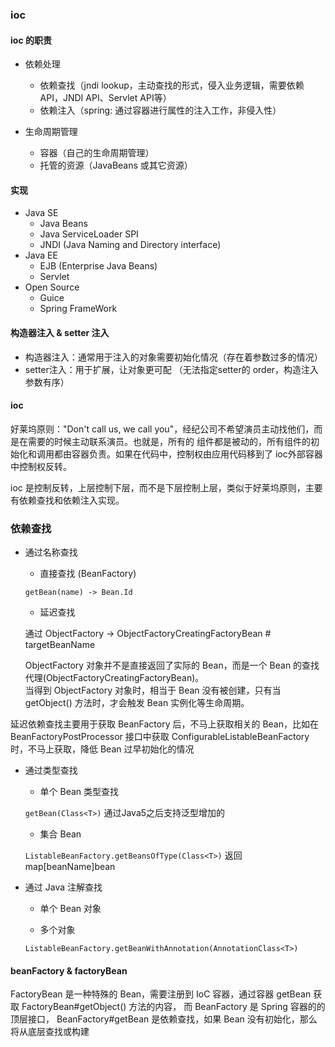 
### ioc

#### ioc 的职责

* 依赖处理
    * 依赖查找（jndi lookup，主动查找的形式，侵入业务逻辑，需要依赖API，JNDI API、Servlet API等）
    * 依赖注入（spring: 通过容器进行属性的注入工作，非侵入性）

* 生命周期管理
    * 容器（自己的生命周期管理）
    * 托管的资源（JavaBeans 或其它资源）
    
#### 实现

* Java SE   
    * Java Beans
    * Java ServiceLoader SPI
    * JNDI (Java Naming and Directory interface)
* Java EE
    * EJB (Enterprise Java Beans)
    * Servlet
* Open Source
    * Guice
    * Spring FrameWork
    
    
#### 构造器注入 & setter 注入

* 构造器注入：通常用于注入的对象需要初始化情况（存在着参数过多的情况）
* setter注入：用于扩展，让对象更可配 （无法指定setter的 order，构造注入参数有序）

#### ioc

好莱坞原则："Don't call us, we call you"，经纪公司不希望演员主动找他们，而是在需要的时候主动联系演员。也就是，所有的
组件都是被动的，所有组件的初始化和调用都由容器负责。如果在代码中，控制权由应用代码移到了 ioc外部容器中控制权反转。

ioc 是控制反转，上层控制下层，而不是下层控制上层，类似于好莱坞原则，主要有依赖查找和依赖注入实现。


### 依赖查找

* 通过名称查找

    * 直接查找 (BeanFactory)
    
    `getBean(name) -> Bean.Id`
    
    * 延迟查找
    
    通过 ObjectFactory -> ObjectFactoryCreatingFactoryBean # targetBeanName   
    
    ObjectFactory 对象并不是直接返回了实际的 Bean，而是一个 Bean 的查找代理(ObjectFactoryCreatingFactoryBean)。  
    当得到 ObjectFactory 对象时，相当于 Bean 没有被创建，只有当 getObject() 方法时，才会触发 Bean 实例化等生命周期。

延迟依赖查找主要用于获取 BeanFactory 后，不马上获取相关的 Bean，比如在 BeanFactoryPostProcessor 
接口中获取 ConfigurableListableBeanFactory 时，不马上获取，降低 Bean 过早初始化的情况
    
* 通过类型查找

    * 单个 Bean 类型查找
    
    `getBean(Class<T>)` 通过Java5之后支持泛型增加的
    
    * 集合 Bean 
    
    `ListableBeanFactory.getBeansOfType(Class<T>)` 返回 map[beanName]bean
    
* 通过 Java 注解查找

    * 单个 Bean 对象
    
    * 多个对象
    
    `ListableBeanFactory.getBeanWithAnnotation(AnnotationClass<T>)`
    

#### beanFactory & factoryBean

FactoryBean 是一种特殊的 Bean，需要注册到 IoC 容器，通过容器 getBean 获取 FactoryBean#getObject() 方法的内容，
而 BeanFactory 是 Spring 容器的的顶层接口， BeanFactory#getBean 是依赖查找，如果 Bean 没有初始化，那么将从底层查找或构建